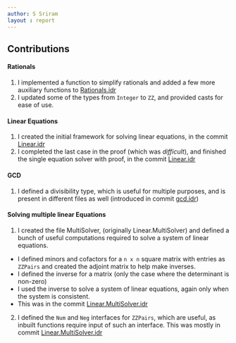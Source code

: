 ```yaml
---
author: S Sriram
layout : report
---
```


## Contributions
#### Rationals
1. I implemented a function to simplify rationals and added a few more auxiliary functions to [Rationals.idr](https://github.com/siddhartha-gadgil/LTS2019/commit/f3333ebc609f4807cebee152a4b4691fdff298bb)
2. I updated some of the types from `Integer` to `ZZ`, and provided casts for ease of use.

#### Linear Equations
1. I created the initial framework for solving linear equations, in the commit [Linear.idr](https://github.com/siddhartha-gadgil/LTS2019/commit/55bd91abd5b018088f85c3af26941d2d7a788f11)
2. I completed the last case in the proof (which was _difficult_), and finished the single equation solver with proof, in the commit [Linear.idr](https://github.com/siddhartha-gadgil/LTS2019/commit/4d81e7e8dfb585de2e09997a5537b62092fbe4b5)

#### GCD
1. I defined a divisibility type, which is useful for multiple purposes, and is present in different files as well (introduced in commit [gcd.idr](https://github.com/siddhartha-gadgil/LTS2019/commit/62a2c8e960d6ecf9956b21e8d3037b0f71ac3521))

#### Solving multiple linear Equations
1. I created the file MultiSolver, (originally Linear.MultiSolver) and defined a bunch of useful computations required to solve a system of linear equations.
  - I defined minors and cofactors for a `n x n` square matrix with entries as `ZZPairs` and created the adjoint matrix to help make inverses.
  - I defined the inverse for a matrix (only the case where the determinant is non-zero)
  - I used the inverse to solve a system of linear equations, again only when the system is consistent.
  - This was in the commit [Linear.MultiSolver.idr](https://github.com/siddhartha-gadgil/LTS2019/commit/228398917996fa51a64aa4eb5d312d59dc796a63)
2. I defined the `Num` and `Neg` interfaces for `ZZPairs`, which are useful, as inbuilt functions require input of such an interface. This was mostly in commit [Linear.MultiSolver.idr](https://github.com/siddhartha-gadgil/LTS2019/commit/74a47fb42abdeb7281f7524a1460922cb7fb8bff)
